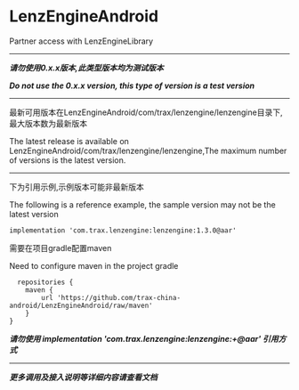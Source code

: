 # LenzEngineAndroid
Partner access with LenzEngineLibrary


------------
***请勿使用0.x.x版本,此类型版本均为测试版本***

***Do not use the 0.x.x version, this type of version is a test version***


------------
最新可用版本在LenzEngineAndroid/com/trax/lenzengine/lenzengine目录下,最大版本数为最新版本
 
 The latest release is available on LenzEngineAndroid/com/trax/lenzengine/lenzengine,The maximum number of versions is the latest version.


------------
下为引用示例,示例版本可能非最新版本
 
 The following is a reference example, the sample version may not be the latest version
	
    implementation 'com.trax.lenzengine:lenzengine:1.3.0@aar'
    
    
 需要在项目gradle配置maven
 
 Need to configure maven in the project gradle
 
      repositories {
        maven {
            url 'https://github.com/trax-china-android/LenzEngineAndroid/raw/maven'
        }
    }
    
    
***请勿使用 implementation 'com.trax.lenzengine:lenzengine:+@aar' 引用方式***

------------
***更多调用及接入说明等详细内容请查看文档***
